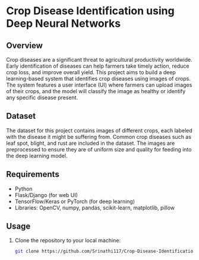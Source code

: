 # Crop Disease Identification using Deep Neural Networks

## Overview

Crop diseases are a significant threat to agricultural productivity worldwide. Early identification of diseases can help farmers take timely action, reduce crop loss, and improve overall yield. This project aims to build a deep learning-based system that identifies crop diseases using images of crops. The system features a user interface (UI) where farmers can upload images of their crops, and the model will classify the image as healthy or identify any specific disease present.

## Dataset

The dataset for this project contains images of different crops, each labeled with the disease it might be suffering from. Common crop diseases such as leaf spot, blight, and rust are included in the dataset. The images are preprocessed to ensure they are of uniform size and quality for feeding into the deep learning model.

## Requirements

- Python
- Flask/Django (for web UI)
- TensorFlow/Keras or PyTorch (for deep learning)
- Libraries: OpenCV, numpy, pandas, scikit-learn, matplotlib, pillow

## Usage

1. Clone the repository to your local machine:

   ```bash
   git clone https://github.com/Srinathi117/Crop-Disease-Identification
